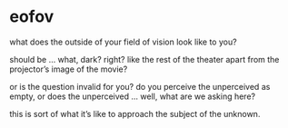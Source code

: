 # eofov

what does the outside of your field of vision look like to you?

should be … what, dark? right? like the rest of the theater apart from the projector’s image of the movie?

or is the question invalid for you? do you perceive the unperceived as empty, or does the unperceived ... well, what are we asking here?

this is sort of what it’s like to approach the subject of the unknown.
